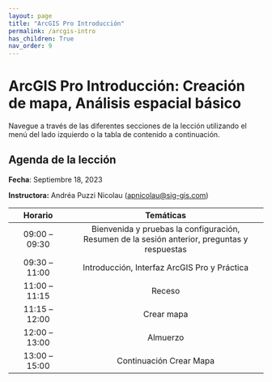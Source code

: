 ```yaml
---
layout: page
title: "ArcGIS Pro Introducción"
permalink: /arcgis-intro
has_children: True
nav_order: 9
---
```


# ArcGIS Pro Introducción: Creación de mapa, Análisis espacial básico

Navegue a través de las diferentes secciones de la lección utilizando el menú del lado izquierdo o la tabla de contenido a continuación.

## Agenda de la lección

**Fecha**: Septiembre 18, 2023

**Instructora:** Andréa Puzzi Nicolau ([apnicolau@sig-gis.com](apnicolau@sig-gis.com))

|    Horario    |                                                                                       Temáticas                                                                                      |
|:-------------:|:------------------------------------------------------------------------------------------------------------------------------------------------------------------------------------:|
| 09:00 – 09:30 |                                            Bienvenida y pruebas  la configuración, <br>Resumen de la sesión anterior, preguntas y respuestas                                         |
| 09:30 – 11:00 |                                 Introducción, Interfaz ArcGIS Pro y Práctica                                                                                                         |
| 11:00 – 11:15 |                                                                                        Receso                                                                                        |
| 11:15 – 12:00 |                                                        Crear mapa                                                                                                                    |
| 12:00 – 13:00 |                                                                                       Almuerzo                                                                                       |
| 13:00 – 15:00 |                                                                              Continuación Crear Mapa                                                                                 |
